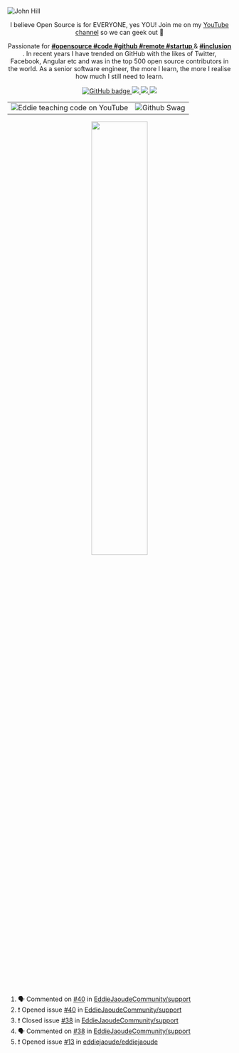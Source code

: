 ![John Hill](https://www.google.com/url?sa=i&url=https%3A%2F%2Fwww.webivm.com%2Fcoding-background&psig=AOvVaw2E7cpvxQNJvwo7vrIhaQ7_&ust=1596754502437000&source=images&cd=vfe&ved=0CAIQjRxqFwoTCOjHhJ6UhesCFQAAAAAdAAAAABAD)

<p align="center">I believe Open Source is for EVERYONE, yes YOU! Join me on my <a href="http://youtube.com/eddiejaoude?sub_confirmation=1">YouTube channel</a> so we can geek out 🎥</p>

<p align="center">Passionate for 
  <b> 
    <u><a href="https://twitter.com/hashtag/opensource/">#opensource </a></u> 
    <u><a href="https://twitter.com/hashtag/code/">#code </a></u> 
    <u><a href="https://twitter.com/hashtag/github/">#github </a></u> 
    <u><a href="https://twitter.com/hashtag/remote/">#remote </a></u> 
    <u><a href="https://twitter.com/hashtag/startup/">#startup </a></u>
  </b> 
  & 
  <b> 
     <u><a href="https://twitter.com/hashtag/inclusion/">#inclusion </a></u> 
  </b>. 
  In recent years I have trended on GitHub with the likes of Twitter, Facebook, Angular etc and was in the top 500 open source contributors in the world. As a senior software engineer, the more I learn, the more I realise how much I still need to learn.</p>

<p align="center">
  <a href="https://github.com/eddiejaoude?tab=followers">
    <img src="https://img.shields.io/github/followers/eddiejaoude?label=Followers&logo=GitHub&style=for-the-badge" alt="GitHub badge" />
  </a>
  <a href="http://twitter.com/eddiejaoude">
    <img src="https://img.shields.io/twitter/follow/eddiejaoude?label=Twitter&logo=twitter&style=for-the-badge" />
  </a>
  <a href="https://discord.com/invite/jZQs6Wu">
    <img src="https://img.shields.io/discord/699608417039286293?logo=discord&style=for-the-badge" />
  </a>
  <a href="http://youtube.com/eddiejaoude?sub_confirmation=1">
    <img src="https://img.shields.io/youtube/views/2IzRSHT5Hw8?label=YouTube&logo=YouTube&style=for-the-badge" />
  </a>
</p>

<table width="100%"> 
  <tr>
    <td><img src="https://user-images.githubusercontent.com/624760/87853406-a34b6900-c901-11ea-834b-07d90ca3d4fa.gif" alt="Eddie teaching code on YouTube" /></td>
    <td><img src="https://user-images.githubusercontent.com/624760/87853370-37690080-c901-11ea-8207-5ad27ce5f7b8.gif" alt="Github Swag" /></td>
  </tr>
</table>

<p align="center"><img width="50%" src="https://github-readme-stats.vercel.app/api?username=eddiejaoude&show_icons=true" /></p>

<!--START_SECTION:activity-->
1. 🗣 Commented on [#40](https://github.com//EddieJaoudeCommunity/support/issues/40) in [EddieJaoudeCommunity/support](https://github.com//EddieJaoudeCommunity/support)
2. ❗️ Opened issue [#40](https://github.com//EddieJaoudeCommunity/support/issues/40) in [EddieJaoudeCommunity/support](https://github.com//EddieJaoudeCommunity/support)
3. ❗️ Closed issue [#38](https://github.com//EddieJaoudeCommunity/support/issues/38) in [EddieJaoudeCommunity/support](https://github.com//EddieJaoudeCommunity/support)
4. 🗣 Commented on [#38](https://github.com//EddieJaoudeCommunity/support/issues/38) in [EddieJaoudeCommunity/support](https://github.com//EddieJaoudeCommunity/support)
5. ❗️ Opened issue [#13](https://github.com//eddiejaoude/eddiejaoude/issues/13) in [eddiejaoude/eddiejaoude](https://github.com//eddiejaoude/eddiejaoude)
<!--END_SECTION:activity-->